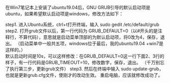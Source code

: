 在Win7笔记本上安装了ubuntu19.04后，GNU GRUB引导的默认启动项是ubuntu，如果希望默认启动项是windows，修改方法如下：

step1. 进入Ubuntu系统，ctrl+t打开终端，输入  sudo gedit  /etc/default/grub
step2. 打开grub文件以后，第一行代码为 GRUB_DEFAULT=0（以#开头的是注释行，不算代码），意思就是启动菜单顶部的为默认启动项，将0改为4，保存，退出。
（启动菜单中一般共五项，windows位于最后，我的ubuntu19.04 +win7是这样的。）      
默认启动时间是10s，可以这样修改：在GRUB_DEFAULT=0这一行下面2、3行的样子，有一行代码是GRUB_TIMEOUT=10，修改数字，保存，退出。
（千万别忘了执行第三步，更新grub文件）
step3. 然后在终端中输入 sudo update-grub，也就是更新grub.cfg文件，使刚才的改动生效。
重启电脑，应该就修改成功了。
